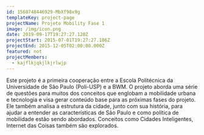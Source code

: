 ```yaml
---
id: 1568748446929-MbXf98x9g
templateKey: project-page
projectName: Projeto Mobility Fase 1
image: /img/icon.png
date: 2019-09-17T19:27:27.120Z
projectStart: 2015-07-01T19:27:27.186Z
projectEnd: 2015-12-05T02:00:00.000Z
featured: not
projectMembers:
  - kajflkjqkjlkjrlwjp
---
```

Este projeto é a primeira cooperação entre a Escola Politécnica da Universidade de São Paulo (Poli-USP) e a BWM. O projeto aborda uma série de questões para muitos dos conceitos que englobam a mobilidade urbana e tecnologia e visa gerar conteúdo base para as próximas fases do projeto. Ele também analisa a estrutura da cidade, junto com sua história, para ajudar a entender as características de São Paulo e como política de mobilidade estão sendo abordados. Conceitos como Cidades Inteligentes, Internet das Coisas também são explorados.
